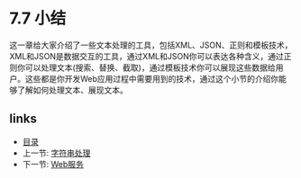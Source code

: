 # 7.7 小结
这一章给大家介绍了一些文本处理的工具，包括XML、JSON、正则和模板技术，XML和JSON是数据交互的工具，通过XML和JSON你可以表达各种含义，通过正则你可以处理文本(搜索、替换、截取)，通过模板技术你可以展现这些数据给用户。这些都是你开发Web应用过程中需要用到的技术，通过这个小节的介绍你能够了解如何处理文本、展现文本。

## links
   * [目录](<preface.md>)
   * 上一节: [字符串处理](<07.6.md>)
   * 下一节: [Web服务](<08.0.md>)
